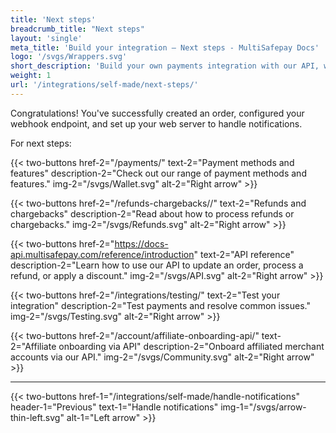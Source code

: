 ```yaml
---
title: 'Next steps'
breadcrumb_title: "Next steps"
layout: 'single'
meta_title: 'Build your integration – Next steps - MultiSafepay Docs'
logo: '/svgs/Wrappers.svg'
short_description: 'Build your own payments integration with our API, wrappers, or SDKs.'
weight: 1
url: '/integrations/self-made/next-steps/'
---
```


Congratulations! You've successfully created an order, configured your webhook endpoint, and set up your web server to handle notifications. 

For next steps:

{{< two-buttons href-2="/payments/" text-2="Payment methods and features" description-2="Check out our range of payment methods and features." img-2="/svgs/Wallet.svg" alt-2="Right arrow" >}}

{{< two-buttons href-2="/refunds-chargebacks//" text-2="Refunds and chargebacks" description-2="Read about how to process refunds or chargebacks." img-2="/svgs/Refunds.svg" alt-2="Right arrow" >}}

{{< two-buttons href-2="https://docs-api.multisafepay.com/reference/introduction" text-2="API reference" description-2="Learn how to use our API to update an order, process a refund, or apply a discount." img-2="/svgs/API.svg" alt-2="Right arrow" >}}

{{< two-buttons href-2="/integrations/testing/" text-2="Test your integration" description-2="Test payments and resolve common issues." img-2="/svgs/Testing.svg" alt-2="Right arrow" >}}

{{< two-buttons href-2="/account/affiliate-onboarding-api/" text-2="Affiliate onboarding via API" description-2="Onboard affiliated merchant accounts via our API." img-2="/svgs/Community.svg" alt-2="Right arrow" >}}

---

{{< two-buttons
href-1="/integrations/self-made/handle-notifications" header-1="Previous" text-1="Handle notifications" img-1="/svgs/arrow-thin-left.svg" alt-1="Left arrow" >}}